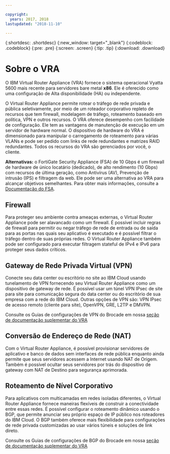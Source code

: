 ```yaml
---

copyright:
  years: 2017, 2018
lastupdated: "2018-11-10"

---
```


{:shortdesc: .shortdesc}
{:new_window: target="_blank"}
{:codeblock: .codeblock}
{:pre: .pre}
{:screen: .screen}
{:tip: .tip}
{:download: .download}

# Sobre o VRA

O IBM Virtual Router Appliance (VRA) fornece o sistema operacional Vyatta 5600 mais recente para servidores bare metal **x86**. Ele é oferecido como uma configuração de Alta disponibilidade (HA) ou independente.

O Virtual Router Appliance permite rotear o tráfego de rede privada e pública seletivamente, por meio de um roteador corporativo repleto de recursos que tem firewall, modelagem de tráfego, roteamento baseado em política, VPN e outros recursos. O VRA oferece desempenho com facilidade de configuração. Ele tem as vantagens de manutenção de execução em um servidor de hardware normal. O dispositivo de hardware do VRA é dimensionado para manipular o carregamento de roteamento para várias VLANs e pode ser pedido com links de rede redundantes e matrizes RAID redundantes. Todos os recursos do VRA são gerenciados por você, o cliente. 

**Alternativas:** o FortiGate Security Appliance (FSA) de 10 Gbps é um firewall de hardware de único locatário (dedicado), de alto rendimento (10 Gbps) com recursos de última geração, como Antivírus (AV), Prevenção de intrusão (IPS) e filtragem da web. Ele pode ser uma alternativa ao VRA para alcançar objetivos semelhantes. Para obter mais informações, consulte a [Documentação do FSA](/docs/infrastructure/fortigate-10g/getting-started.html#getting-started).

## Firewall
Para proteger seu ambiente contra ameaças externas, o Virtual Router Appliance pode ser alavancado como um firewall. É possível incluir regras de firewall para permitir ou negar tráfego de rede de entrada ou de saída para as portas nas quais seu aplicativo é executado e é possível filtrar o tráfego dentro de suas próprias redes. O Virtual Router Appliance também pode ser configurado para executar filtragem stateful de IPv4 e IPv6 para proteger seus dados críticos.

## Gateway de Rede Privada Virtual (VPN)
Conecte seu data center ou escritório no site ao IBM Cloud usando tunelamento de VPN fornecendo seu Virtual Router Appliance como um dispositivo de gateway de rede. É possível usar um túnel VPN IPsec de site para site para comunicação segura do data center ou do escritório de sua empresa com a rede do IBM Cloud. Outras opções de VPN são: VPN IPsec de acesso remoto (cliente para site), OpenVPN, GRE, L2TP e DMVPN.

Consulte os Guias de configurações de VPN do Brocade em nossa [seção de documentação suplementar do VRA](/docs/infrastructure/virtual-router-appliance/vra-docs.html#supplemental-vra-documentation)

## Conversão de Endereço de Rede (NAT)
Com o Virtual Router Appliance, é possível provisionar servidores de aplicativo e banco de dados sem interfaces de rede pública enquanto ainda permite que seus servidores acessem a Internet usando NAT de Origem. Também é possível ocultar seus servidores por trás do dispositivo de gateway com NAT de Destino para segurança aprimorada.

## Roteamento de Nível Corporativo

Para aplicativos com multicamadas em redes isoladas diferentes, o Virtual Router Appliance fornece maneiras flexíveis de construir a conectividade entre essas redes. É possível configurar o roteamento dinâmico usando o BGP, que permite anunciar seu próprio espaço de IP público nos roteadores do IBM Cloud. O BGP também oferece mais flexibilidade para configurações de rede privada customizadas ao usar vários túneis e soluções de link direto.

Consulte os Guias de configurações de BGP do Brocade em nossa [seção de documentação suplementar do VRA](/docs/infrastructure/virtual-router-appliance/vra-docs.html#supplemental-vra-documentation)
